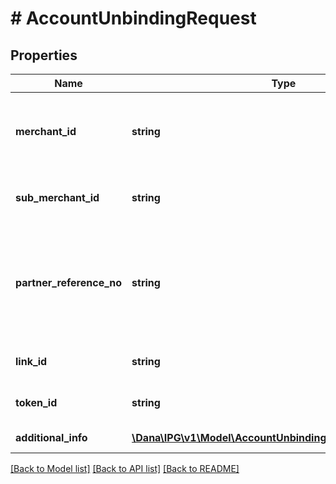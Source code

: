 # # AccountUnbindingRequest

## Properties

Name | Type | Description | Notes
------------ | ------------- | ------------- | -------------
**merchant_id** | **string** | Merchant identifier that is unique per each merchant |
**sub_merchant_id** | **string** | Information of sub merchant identifier | [optional]
**partner_reference_no** | **string** | Unique transaction identifier on partner system which assigned to each transaction | [optional]
**link_id** | **string** | Information of link identifier | [optional]
**token_id** | **string** | Information of token identifier | [optional]
**additional_info** | [**\Dana\IPG\v1\Model\AccountUnbindingRequestAdditionalInfo**](AccountUnbindingRequestAdditionalInfo.md) | Additional information |

[[Back to Model list]](../../README.md#models) [[Back to API list]](../../README.md#endpoints) [[Back to README]](../../README.md)
